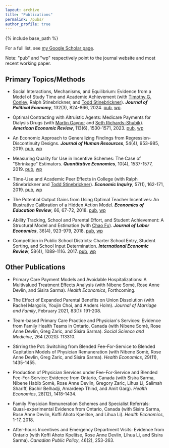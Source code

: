 ```yaml
---
layout: archive
title: "Publications"
permalink: /pubs/
author_profile: true
---
```


{% include base_path %}

For a full list, see [my Google Scholar page](https://scholar.google.com/citations?user=uImv6UsAAAAJ&hl=en).

Note: "pub" and "wp" respectively point to the journal website and most recent working paper.

## Primary Topics/Methods

* Social Interactions, Mechanisms, and Equilibrium: Evidence from a Model of Study Time and Academic Achievement (with [Timothy G. Conley](https://economics.uwo.ca/people/faculty/conley.html), Ralph Stinebrickner, and [Todd Stinebrickner](https://economics.uwo.ca/people/faculty/stinebrickner.html)). ***Journal of Political Economy***, 132(3), 824-866, 2024. [pub](https://www.journals.uchicago.edu/doi/10.1086/726902), [wp](/files/research/CMSS_social_interactions_study_wp.pdf). 

* Optimal Contracting with Altruistic Agents: Medicare Payments for Dialysis Drugs (with [Martin Gaynor](https://www.andrew.cmu.edu/user/mgaynor/) and [Seth Richards-Shubik](http://www.lehigh.edu/~ser315/)). ***American Economic Review***, 113(6), 1530-1571, 2023. [pub](https://www.aeaweb.org/articles?id=10.1257/aer.20210208), [wp](/files/research/medicare_screening_2022_09.pdf)		
		
* An Economic Approach to Generalizing Findings from Regression-Discontinuity Designs. ***Journal of Human Resources***, 54(4), 953-985, 2019. [pub](https://doi.org/10.3368/jhr.54.4.1115.7497R2), [wp](/files/research/research/RD_more_Mehta_2017_12_07.pdf) 

* Measuring Quality for Use in Incentive Schemes: The Case of "Shrinkage" Estimators. ***Quantitative Economics***, 10(4), 1537-1577, 2019. [pub](https://doi.org/10.3982/QE950), [wp](/files/research/mehta_measuring_quality_for_incentive_schemes_2019_04_02.pdf) 

* Time-Use and Academic Peer Effects in College (with Ralph Stinebrickner and [Todd Stinebrickner](https://economics.uwo.ca/people/faculty/stinebrickner.html)). ***Economic Inquiry***, 57(1), 162-171, 2019. [pub](https://doi.org/10.1111/ecin.12730), [wp](/files/research/MSS_EI_final.pdf)

* The Potential Output Gains from Using Optimal Teacher Incentives: An Illustrative Calibration of a Hidden Action Model. ***Economics of Education Review***, 66, 67-72, 2018. [pub](https://doi.org/10.1016/j.econedurev.2018.06.011), [wp](/files/research/mehta_potential_gains_optimal_piece_rate_2018_04.pdf)

* Ability Tracking, School and Parental Effort, and Student Achievement: A Structural Model and Estimation (with [Chao Fu](http://www.ssc.wisc.edu/~cfu/research.html)). ***Journal of Labor Economics***, 36(4), 923-979, 2018. [pub](https://doi.org/10.1086/697559), [wp](/files/research/tracking_paper_Fu_Mehta_2017_03_23.pdf)

* Competition in Public School Districts: Charter School Entry, Student Sorting, and School Input Determination. ***International Economic Review***, 58(4), 1089-1116. 2017. [pub](https://www.jstor.org/stable/45018807), [wp](/files/research/charter_schools_Mehta_2016_07_06.pdf)


## Other Publications

* Primary Care Payment Models and Avoidable Hospitalizations: A Multivalued Treatment Effects Analysis (with Nibene Som&egrave;, Rose Anne Devlin, and Sisira Sarma). *Health Economics*, Forthcoming.

* The Effect of Expanded Parental Benefits on Union Dissolution (with Rachel Margolis, Youjin Choi, and Anders Holm). *Journal of Marriage and Family*, February 2021, 83(1): 191-208. 

* Team-based Primary Care Practice and Physician's Services: Evidence from Family Health Teams in Ontario, Canada (with Nibene Som&egrave;, Rose Anne Devlin, Greg Zaric, and Sisira Sarma). *Social Science and Medicine*, 264 (2020): 113310.

* Stirring the Pot: Switching from Blended Fee-For-Service to Blended Capitation Models of Physician Remuneration (with Nibene Som&egrave;, Rose Anne Devlin, Greg Zaric, and Sisira Sarma). *Health Economics*, 29(11), 1435-1455.

* Production of Physician Services under Fee-For-Service and Blended Fee-For-Service: Evidence from Ontario, Canada (with Sisira Sarma, Nibene Habib Som&egrave;, Rose Anne Devlin, Gregory Zaric, Lihua Li, Salimah Shariff, Bachir Belhadji, Amardeep Thind, and Amit Garg). *Health Economics*, 28(12), 1418-1434. 

* Family Physician Remuneration Schemes and Specialist Referrals: Quasi-experimental Evidence from Ontario, Canada (with Sisira Sarma, Rose Anne Devlin, Koffi Ahoto Kpelitse, and Lihua Li). *Health Economics*, 1-17, 2018.
 
* After-hours Incentives and Emergency Department Visits: Evidence from Ontario (with Koffi Ahoto Kpelitse, Rose Anne Devlin, Lihua Li, and Sisira Sarma). *Canadian Public Policy*, 46(2), 253-263. 

